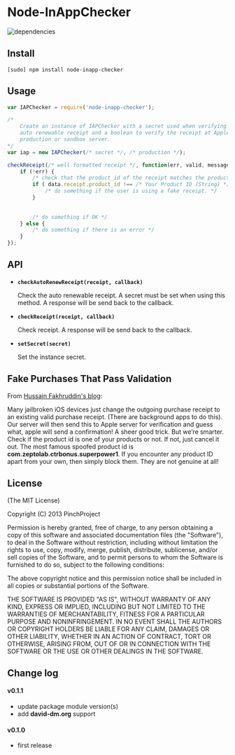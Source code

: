 # Node-InAppChecker

![dependencies](https://david-dm.org/PinchProject/Node-InAppChecker.png)

## Install

```
[sudo] npm install node-inapp-checker
```

## Usage

```javascript
var IAPChecker = require('node-inapp-checker');

/*
	Create an instance of IAPChecker with a secret used when verifying an 
	auto renewable receipt and a boolean to verify the receipt at Apple
	production or sandbox server.
*/
var iap = new IAPChecker(/* secret */, /* production */);

checkReceipt(/* well formatted receipt */, function(err, valid, message, data){
	if (!err) {
		/* check that the product_id of the receipt matches the product_id of your In-App Purchase */
		if ( data.receipt.product_id !== /* Your Product ID (String) */ ) {
			/* do something if the user is using a fake receipt. */
		}
	
	
		/* do something if OK */
	} else {
		/* do something if there is an error */
	}
});
```

## API

* **`checkAutoRenewReceipt(receipt, callback)`**

	Check the auto renewable receipt. A secret must be set when using this method. A response will be send back to the callback.

* **`checkReceipt(receipt, callback)`**

	Check receipt. A response will be send back to the callback.

* **`setSecret(secret)`**

	Set the instance secret.


## Fake Purchases That Pass Validation

From [Hussain Fakhruddin's blog](http://blog.hussulinux.com/2013/04/apple-ios-in-app-purchase-hacking-how-to-prevent-specially-com-zeptolab-ctrbonus-superpower1-hacks/comment-page-1/#comment-33261):

Many jailbroken iOS devices just change the outgoing purchase receipt to an existing valid purchase receipt. (There are background apps to do this). Our server will then send this to Apple server for verification and guess what, apple will send a confirmation! A sheer good trick. But we’re smarter. Check if the product id is one of your products or not. If not, just cancel it out. The most famous spoofed product id is **com.zeptolab.ctrbonus.superpower1**.  If you encounter any product ID apart from your own, then simply block them. They are not genuine at all!



## License

(The MIT License)

Copyright (C) 2013 PinchProject

Permission is hereby granted, free of charge, to any person obtaining a copy of this software and associated documentation files (the "Software"), to deal in the Software without restriction, including without limitation the rights to use, copy, modify, merge, publish, distribute, sublicense, and/or sell copies of the Software, and to permit persons to whom the Software is furnished to do so, subject to the following conditions:

The above copyright notice and this permission notice shall be included in all copies or substantial portions of the Software.

THE SOFTWARE IS PROVIDED "AS IS", WITHOUT WARRANTY OF ANY KIND, EXPRESS OR IMPLIED, INCLUDING BUT NOT LIMITED TO THE WARRANTIES OF MERCHANTABILITY, FITNESS FOR A PARTICULAR PURPOSE AND NONINFRINGEMENT. IN NO EVENT SHALL THE AUTHORS OR COPYRIGHT HOLDERS BE LIABLE FOR ANY CLAIM, DAMAGES OR OTHER LIABILITY, WHETHER IN AN ACTION OF CONTRACT, TORT OR OTHERWISE, ARISING FROM, OUT OF OR IN CONNECTION WITH THE SOFTWARE OR THE USE OR OTHER DEALINGS IN THE SOFTWARE.

## Change log

#### v0.1.1

* update package module version(s)
* add **david-dm.org** support

#### v0.1.0

* first release
